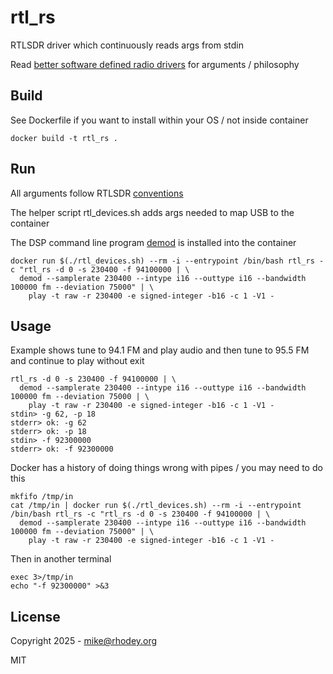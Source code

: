 # rtl_rs
RTLSDR driver which continuously reads args from stdin

Read [better software defined radio drivers](https://rhodey.org/blog/better-sdr-drivers) for arguments / philosophy

## Build
See Dockerfile if you want to install within your OS / not inside container
```
docker build -t rtl_rs .
```

## Run
All arguments follow RTLSDR [conventions](https://osmocom.org/projects/rtl-sdr/wiki/Rtl-sdr)

The helper script rtl_devices.sh adds args needed to map USB to the container

The DSP command line program [demod](https://github.com/cubehub/demod) is installed into the container
```
docker run $(./rtl_devices.sh) --rm -i --entrypoint /bin/bash rtl_rs -c "rtl_rs -d 0 -s 230400 -f 94100000 | \
  demod --samplerate 230400 --intype i16 --outtype i16 --bandwidth 100000 fm --deviation 75000" | \
    play -t raw -r 230400 -e signed-integer -b16 -c 1 -V1 -
```

## Usage
Example shows tune to 94.1 FM and play audio and then tune to 95.5 FM and continue to play without exit
```
rtl_rs -d 0 -s 230400 -f 94100000 | \
  demod --samplerate 230400 --intype i16 --outtype i16 --bandwidth 100000 fm --deviation 75000 | \
    play -t raw -r 230400 -e signed-integer -b16 -c 1 -V1 -
stdin> -g 62, -p 18
stderr> ok: -g 62
stderr> ok: -p 18
stdin> -f 92300000
stderr> ok: -f 92300000
```

Docker has a history of doing things wrong with pipes / you may need to do this
```
mkfifo /tmp/in
cat /tmp/in | docker run $(./rtl_devices.sh) --rm -i --entrypoint /bin/bash rtl_rs -c "rtl_rs -d 0 -s 230400 -f 94100000 | \
  demod --samplerate 230400 --intype i16 --outtype i16 --bandwidth 100000 fm --deviation 75000" | \
    play -t raw -r 230400 -e signed-integer -b16 -c 1 -V1 -
```

Then in another terminal
```
exec 3>/tmp/in
echo "-f 92300000" >&3
```

## License
Copyright 2025 - mike@rhodey.org

MIT
